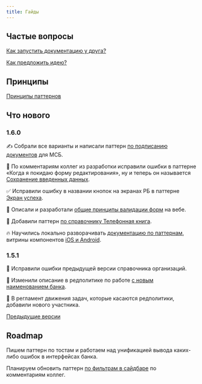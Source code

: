 ```yaml
---
title: Гайды
---
```


## Частые вопросы

[Как запустить документацию у друга?](./about/deploy/)

[Как предложить идею?](./about/feature-requests/)

## Принципы

[Принципы паттернов](../patterns/)

## Что нового

### 1.6.0

✍ Собрали все варианты и написали паттерн [по подписанию документов](./patterns/signing) для МСБ.

💾 По комментариям коллег из разработки исправили ошибки в паттерне «Когда я покидаю форму редактирования», ну и теперь он называется [Сохранение введенных данных](./patterns/saving-data).

✅ Исправили ошибку в названии кнопок на экранах РБ в паттерне [Экран успеха](./patterns/result).

🚫 Описали и разработали [общие принципы валидации форм](./patterns/validation) на вебе.

📱 Добавили паттерн [по справочнику Телефонная книга](./patterns/classified/phone).

🔥 Научились локально разворачивать [документацию по паттернам](./about/deploy), витрины компонентов [iOS и Android](./showcases).

### 1.5.1

🐞 Исправили ошибки предыдущей версии справочника организаций.

📃 Изменили описание в редполитике по работе [с новым наименованием банка](./rdpk#банк-с-маленькой-буквы).

🤸 В регламент движения задач, которые касаются редполитики, добавили нового участника.

[Предыдущие версии](./changelog)

## Roadmap

Пишем паттерн по тостам и работаем над унификацией вывода каких-либо ошибок в интерфейсах банка.

Планируем обновить паттерн [по фильтрам в сайдбаре](./patterns/sidebar-filters/) по комментариям коллег.
